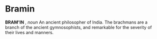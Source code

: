 # Bramin

**BRAM'IN** , _noun_ An ancient philosopher of India. The brachmans are a branch of the ancient gymnosophists, and remarkable for the severity of their lives and manners.